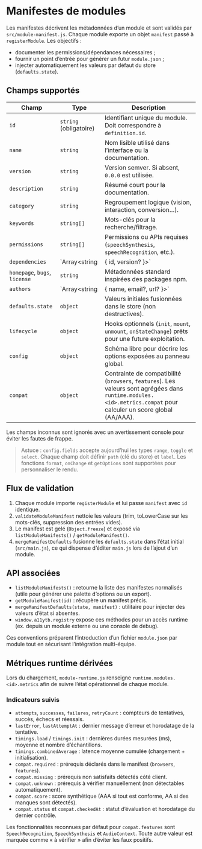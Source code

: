 # Manifestes de modules

Les manifestes décrivent les métadonnées d’un module et sont validés par `src/module-manifest.js`. Chaque module exporte un
objet `manifest` passé à `registerModule`. Les objectifs :

- documenter les permissions/dépendances nécessaires ;
- fournir un point d’entrée pour générer un futur `module.json` ;
- injecter automatiquement les valeurs par défaut du store (`defaults.state`).

## Champs supportés

| Champ | Type | Description |
| --- | --- | --- |
| `id` | `string` (obligatoire) | Identifiant unique du module. Doit correspondre à `definition.id`. |
| `name` | `string` | Nom lisible utilisé dans l’interface ou la documentation. |
| `version` | `string` | Version semver. Si absent, `0.0.0` est utilisée. |
| `description` | `string` | Résumé court pour la documentation. |
| `category` | `string` | Regroupement logique (vision, interaction, conversion…). |
| `keywords` | `string[]` | Mots-clés pour la recherche/filtrage. |
| `permissions` | `string[]` | Permissions ou APIs requises (`speechSynthesis`, `speechRecognition`, etc.). |
| `dependencies` | `Array<string | { id, version? }>` | Dépendances vers d’autres modules. |
| `homepage`, `bugs`, `license` | `string` | Métadonnées standard inspirées des packages npm. |
| `authors` | `Array<string | { name, email?, url? }>` | Liste des personnes responsables. |
| `defaults.state` | `object` | Valeurs initiales fusionnées dans le store (non destructives). |
| `lifecycle` | `object` | Hooks optionnels (`init`, `mount`, `unmount`, `onStateChange`) prêts pour une future exploitation. |
| `config` | `object` | Schéma libre pour décrire les options exposées au panneau global. |
| `compat` | `object` | Contrainte de compatibilité (`browsers`, `features`). Les valeurs sont agrégées dans `runtime.modules.<id>.metrics.compat` pour calculer un score global (AA/AAA). |

Les champs inconnus sont ignorés avec un avertissement console pour éviter les fautes de frappe.

> Astuce : `config.fields` accepte aujourd’hui les types `range`, `toggle` et `select`. Chaque champ doit définir `path` (clé du
> store) et `label`. Les fonctions `format`, `onChange` et `getOptions` sont supportées pour personnaliser le rendu.

## Flux de validation

1. Chaque module importe `registerModule` et lui passe `manifest` avec `id` identique.
2. `validateModuleManifest` nettoie les valeurs (trim, toLowerCase sur les mots-clés, suppression des entrées vides).
3. Le manifest est gelé (`Object.freeze`) et exposé via `listModuleManifests()` / `getModuleManifest()`.
4. `mergeManifestDefaults` fusionne les `defaults.state` dans l’état initial (`src/main.js`), ce qui dispense d’éditer `main.js`
   lors de l’ajout d’un module.

## API associées

- `listModuleManifests()` : retourne la liste des manifestes normalisés (utile pour générer une palette d’options ou un export).
- `getModuleManifest(id)` : récupère un manifest précis.
- `mergeManifestDefaults(state, manifest)` : utilitaire pour injecter des valeurs d’état si absentes.
- `window.a11ytb.registry` expose ces méthodes pour un accès runtime (ex. depuis un module externe ou une console de debug).

Ces conventions préparent l’introduction d’un fichier `module.json` par module tout en sécurisant l’intégration multi-équipe.

## Métriques runtime dérivées

Lors du chargement, `module-runtime.js` renseigne `runtime.modules.<id>.metrics` afin de suivre l’état opérationnel de chaque module.

### Indicateurs suivis

- `attempts`, `successes`, `failures`, `retryCount` : compteurs de tentatives, succès, échecs et réessais.
- `lastError`, `lastAttemptAt` : dernier message d’erreur et horodatage de la tentative.
- `timings.load` / `timings.init` : dernières durées mesurées (ms), moyenne et nombre d’échantillons.
- `timings.combinedAverage` : latence moyenne cumulée (chargement + initialisation).
- `compat.required` : prérequis déclarés dans le manifest (`browsers`, `features`).
- `compat.missing` : prérequis non satisfaits détectés côté client.
- `compat.unknown` : prérequis à vérifier manuellement (non détectables automatiquement).
- `compat.score` : score synthétique (AAA si tout est conforme, AA si des manques sont détectés).
- `compat.status` et `compat.checkedAt` : statut d’évaluation et horodatage du dernier contrôle.

Les fonctionnalités reconnues par défaut pour `compat.features` sont `SpeechRecognition`, `SpeechSynthesis` et `AudioContext`. Toute autre valeur est marquée comme « à vérifier » afin d’éviter les faux positifs.
